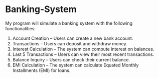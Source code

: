 # Banking-System
My program will simulate a banking system with the following functionalities:
1. Account Creation – Users can create a new bank account.
2. Transactions – Users can deposit and withdraw money.
3. Interest Calculation – The system can compute interest on balances.
4. Last 5 Transactions – Users can view their most recent transactions.
5. Balance Inquiry – Users can check their current balance.
6. EMI Calculation – The system can calculate Equated Monthly Installments (EMI) for loans.
